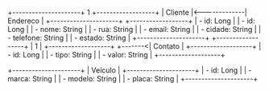 +---------------------+      1       +------------------+
|      Cliente         |<-------------|     Endereco     |
+---------------------+               +------------------+
| - id: Long           |               | - id: Long       |
| - nome: String       |               | - rua: String    |
| - email: String      |               | - cidade: String |
| - telefone: String   |               | - estado: String |
+---------------------+               +------------------+
        | 1
        |        +-------------------+
        +-------<|     Contato        |
                 +-------------------+
                 | - id: Long         |
                 | - tipo: String     |
                 | - valor: String    |
                 +-------------------+

+---------------------+
|      Veículo         |
+---------------------+
| - id: Long           |
| - marca: String      |
| - modelo: String     |
| - placa: String      |
+---------------------+
